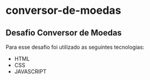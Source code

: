 # conversor-de-moedas

<h2>Desafio Conversor de Moedas</h2>
<p>Para esse desafio foi utilizado as seguintes tecnologias:</p>
<ul>
  <li>HTML</li>
  <li>CSS</li>
  <li>JAVASCRIPT</li>
</ul>

